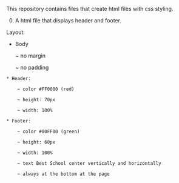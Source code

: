 This repository contains files that create html files with css styling.

0. A html file that displays header and footer.

Layout:
   * Body

        ~ no margin

        ~ no padding

    * Header:

        ~ color #FF0000 (red)

        ~ height: 70px

        ~ width: 100%

    * Footer:

        ~ color #00FF00 (green)

        ~ height: 60px

        ~ width: 100%

        ~ text Best School center vertically and horizontally
        
        ~ always at the bottom at the page